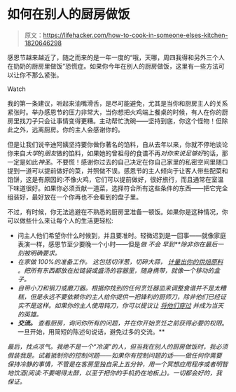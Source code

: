 # 如何在别人的厨房做饭

> 原文：<https://lifehacker.com/how-to-cook-in-someone-elses-kitchen-1820646298>

感恩节越来越近了，随之而来的是一年一度的“哦，天哪，周四我得和另外三个人在奶奶的厨房里做饭”恐慌症。如果你今年在别人的厨房做饭，这里有一些方法可以让你不那么紧张。

Watch

我的第一条建议，听起来油嘴滑舌，是尽可能避免，尤其是当你和厨房主人的关系紧张时。举办感恩节的压力非常大，当你想把火鸡端上餐桌的时候，有人在你的厨房里找刀子只会让事情变得更糟。主动帮忙洗碗——坚持到底，你这个怪物！但除此之外，远离厨房。你的主人会感谢你的。

但是让我们说辛迪阿姨坚持要你做你著名的馅料，自从去年以来，你就不停地谈论你来自*大学*的*朋友*做的馅料，如果她的曾祖母的食谱不再*对你来说足够好*的话，那一定是如此*神圣*。不要慌！感谢你过去的自己决定在你自己家里的私密空间里随口提到一道可以提前做好的菜，并照做不误。感恩节的主人倾向于让客人带些配菜和馅饼，这是有原因的:不像火鸡，它们可以提前做好，很好旅行，而且通常在室温下味道很好。如果你必须贡献一道菜，选择符合所有这些条件的东西——把它完全组装好，最好放在一个你再也不会看到的盘子里。

不过，有时候，你无法逃避在不熟悉的厨房里准备一顿饭。如果你是这种情况，你可以做些什么来让每个人的生活更轻松:

*   问主人他们希望你什么时候到，并且要准时。轻微迟到是一回事——就像家庭表演一样，感恩节至少要晚一个小时——但是*做* *不会* *早到**除非你在最后一刻被明确要求。*
*   *在家做 100%的准备工作。 这包括切洋葱，切碎大蒜， [计量出你的烘焙原料](https://skillet.lifehacker.com/measure-and-separate-out-your-ingredients-in-advance-if-1790009525#_ga=2.164357116.2141885543.1511138820-949419976.1446553382) 。把所有东西都放在拉链袋或盛汤的容器里，随身携带，就像一个移动的盒子。*
*   *自带小刀和钢刀或磨刀器。根据你找到的任何烹饪器皿来调整食谱并不是太糟糕，但是永远不要依赖你的主人给你提供一把锋利的厨师刀，除非他们已经证实不是这样。如果你的主人使用钝刀，你可以提议让 [将他们穿过](https://skillet.lifehacker.com/in-defense-of-pull-through-knife-sharpeners-1797860631) 并成为当天的英雄。*
*   ***交流。** 查看厨房，询问你所有的问题，并在你开始烹饪之前获得必要的权限*。一旦开始，用简短的陈述句说话，避免过多的交流。**

*最后，找点凉气。我绝不是一个“冷漠”的人，但当我在别人的厨房做饭时，我必须假装我是。试着抵制你的控制问题——如果你有控制问题的话——做任何你需要保持冷静的事情，不管是在客房里独自呆上五分钟，用一个冥想应用程序或者明智地饮酒(阅读:不要喝得太醉，以至于把你的手机扔在地板上)。一切都会好的，我保证。*